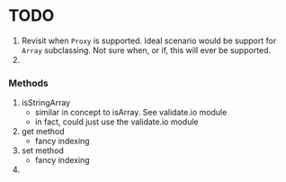 TODO
====

1. Revisit when `Proxy` is supported. Ideal scenario would be support for `Array` subclassing. Not sure when, or if, this will ever be supported.
2. 


### Methods

1. isStringArray
	-	similar in concept to isArray. See validate.io module
	-	in fact, could just use the validate.io module
2. get method
	-	fancy indexing
3. set method
	-	fancy indexing
4. 
